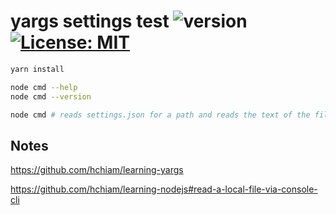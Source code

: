 # yargs settings test ![version](https://img.shields.io/github/release/hchiam/yargs_settings_test?style=for-the-badge) [![License: MIT](https://img.shields.io/badge/License-MIT-yellow.svg?style=for-the-badge)](https://github.com/hchiam/yargs_settings_test/blob/main/LICENSE)

```sh
yarn install
```

```sh
node cmd --help
node cmd --version
```

```sh
node cmd # reads settings.json for a path and reads the text of the file at that path
```

## Notes

https://github.com/hchiam/learning-yargs

https://github.com/hchiam/learning-nodejs#read-a-local-file-via-console-cli
